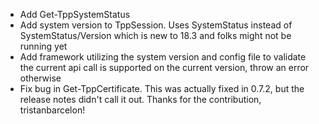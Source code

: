 - Add Get-TppSystemStatus
- Add system version to TppSession.  Uses SystemStatus instead of SystemStatus/Version which is new to 18.3 and folks might not be running yet
- Add framework utilizing the system version and config file to validate the current api call is supported on the current version, throw an error otherwise
- Fix bug in Get-TppCertificate.  This was actually fixed in 0.7.2, but the release notes didn't call it out.  Thanks for the contribution, tristanbarcelon!